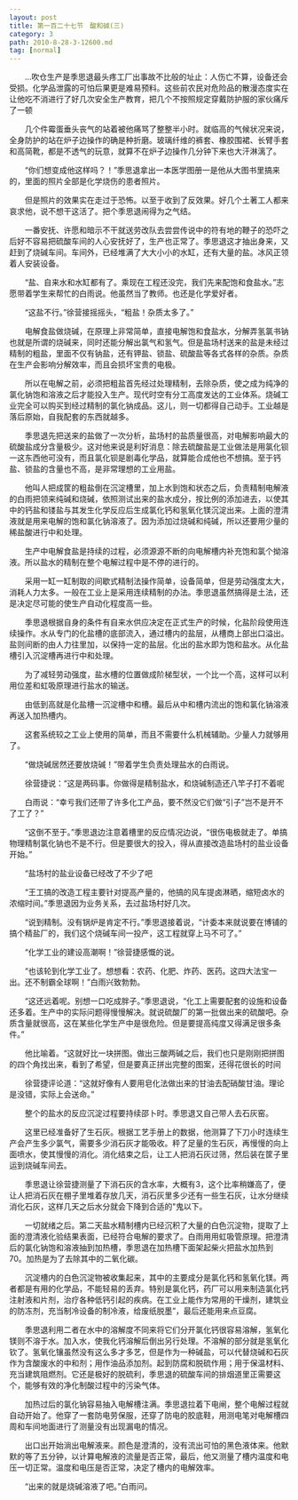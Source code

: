 ```yaml
---
layout: post
title: 第一百二十七节　酸和碱(三)
category: 3
path: 2010-8-28-3-12600.md
tag: [normal]
---
```


　　…吹仓生产是季思退最头疼工厂出事故不比般的址止：人伤亡不算，设备还会受损。化学品泄露的可怕后果更是难易预料。这些前农民对危险品的散漫态度实在让他吃不消进行了好几次安全生产教育，把几个不按照规定穿戴防护服的家伙痛斥了一顿

　　几个件霉蛋垂头丧气的站着被他痛骂了整整半小时。就临高的气候状况来说，全身防护的站在炉子边操作的确是种折磨。玻璃纤维的裤套、橡胶围裙、长臂手套和高简靴，都是不透气的玩意，就算不在炉子边操作几分钟下来也大汗淋漓了。

　　“你们想变成他这样吗？！”季思退拿出一本医学图册一是他从大图书里搞来的，里面的照片全部是化学烧伤的患者照片。

　　但是照片的效果实在走过于恐怖。以至于收到了反效果。好几个土著工人都来哀求他，说不想干这活了。把个季思退闹得为之气结。

　　一番安抚、许愿和暗示不干就送劳改队去尝尝传说中的符有地的鞭子的恐吓之后好不容易把硫酸车间的人心安抚好了，生产也正常了。季思退这才抽出身来，又赶到了烧碱车间。车间外，已经堆满了大大小小的水缸，还有大量的盐。冰风正领着人安装设备。

　　“盐、自来水和水缸都有了。乘现在工程还没完，我们先来配饱和食盐水。”志愿带着学生来帮忙的白雨说。他虽然当了教师。也还是化学爱好者。

　　“这盐不行。”徐营接摇摇头，“粗盐！杂质太多了。”

　　电解食盐做烧碱，在原理上非常简单，直接电解饱和食盐水，分解弄氢氯书钠也就是所谓的烧碱来，同时还能分解出氯气和氢气。但是盐场村送来的盐是未经过精制的粗盐，里面不仅有钠盐，还有钾盐、锁盐、硫酸盐等各式各样的杂质。杂质在生产会影响分解效率，而且会损坏宝贵的电极。

　　所以在电解之前，必须把粗盐首先经过处理精制，去除杂质，使之成为纯净的氯化钠饱和溶液之后才能投入生产。现代时空有分工高度发达的工业体系。烧碱工业完全可以购买到经过精制的氯化钠成品。这儿，则一切都得自己动手。工业越是落后原始，自我配套的东西就越多。

　　季思退先把送来的盐做了一次分析，盐场村的盐质量很高，对电解影响最大的硫酸盐成分含量极少。这对他来说是利好消息：除去硫酸盐是工业做法是用氯化钡一这东西他可没有，而且氯化钡是剧毒化学品，就算能合成他也不想搞。至于钙盐、锁盐的含量也不高，是非常理想的工业用盐。

　　他叫人把成筐的粗盐倒在沉淀槽里，加上水到饱和状态之后，负责精制电解液的白雨把领来纯碱和烧碱，依照测试出来的盐水成分，按比例的添加进去，以使其中的钙盐和镂盐与其发生化学反应后生成氯化钙和氢氧化镁沉淀出来。上面的澄清液就是用来电解的饱和氯化钠溶液了。因为添加过烧碱和纯碱，所以还要用少量的稀盐酸进行中和处理。

　　生产中电解食盐是持续的过程，必须源源不断的向电解槽内补充饱和氯个拗溶液。所以盐水的精制在整个电解过程中是不停的进行的。

　　采用一缸一缸制取的间歇式精制法操作简单，设备简单，但是劳动强度太大，消耗人力太多。一般在工业上是采用连续精制的办法。季思退虽然搞得是土法，还是决定尽可能的使生产自动化程度高一些。

　　季思退根据自身的条件有自来水供应决定在正式生产的时候，化盐阶段使用连续操作。水从专门的化盐槽的底部流入，通过槽内的盐层，从槽商上部出口溢出。盐则间断的由人力往里加，以保持一定的盐层。化出的盐水即为饱和盐水。从化盐槽引入沉淀槽再进行中和处理。

　　为了减轻劳动强度，盐水槽的位置做成阶梯型状，一个比一个高，这样可以利用位差和虹吸原理进行盐水的输送。

　　由低到高就是化盐槽一沉淀槽中和槽。最后从中和槽内流出的饱和氯化钠溶液再送入加热槽内。

　　这套系统较之工业上使用的简单，而且不需要什么机械辅助。少量人力就够用了。

　　“做烧碱居然还要放烧碱！”带着学生负责处理盐水的白雨说。

　　徐营捷说：“这是两码事。你做得是精制盐水，和烧碱制造还八竿子打不着呢

　　白雨说：“幸亏我们还带了许多化工产品，要不然没它们做“引子”岂不是开不了工了？”

　　“这倒不至于。”季思退边注意着槽里的反应情况边说，“很伤电极就走了。单搞物理精制氯化钠也不是不行。但是要很大的投入，得从直接改造盐场村的盐业设备开始。”

　　“盐场村的盐业设备已经改了不少了吧

　　“王工搞的改造工程主要针对提高产量的，他搞的风车提卤淋晒，缩短卤水的浓缩时间。”季思退因为业务关系，去过盐场村好几次。

　　“说到精制。没有锅炉是肯定不行。”季思退接着说，“计委本来就说要在博铺的搞个精盐厂的，我们这个烧碱车间一投产，这工程就穿上马不可了。”

　　“化学工业的建设高潮啊！”徐营捷感慨的说。

　　“也该轮到化学工业了。想想看：农药、化肥、炸药、医药。这四大法宝一出。还不制霸全球啊！”白雨兴致勃勃。

　　“这还远着呢。别想一口吃成胖子。”季思退说，“化工上需要配套的设施和设备还多着。生产中的实际问题得慢慢解决。就说硫酸厂的第一批做出来的硫酸吧。杂质含量就很高，这在某些化学生产中是很危险。但是要提高纯度又得满足很多条件。”

　　他比喻着。“这就好比一块拼图。做出三酸两碱之后，我们也只是刚刚把拼图的四个角找出来，看到了希望，但是要真正拼出完整的图案，还得花很长的时间

　　徐营捷评论道：“这就好像有人要用皂化法做出来的甘油去配硝酸甘油。理论是没错，实际上会送命。”

　　整个的盐水的反应沉淀过程要持续邵卜时。季思退又自己带人去石灰窑。

　　这里已经准备好了生石灰。根据工艺手册上的数据，他测算了下刀小时连续生产会产生多少氯气，需要多少消石灰才能吸收。秤了足量的生石灰，再慢慢的向上面喷水，使其慢慢的消化。消化结束之后，让工人把消石灰过筛，然后装在筐子里运到烧碱车间去。

　　季思退让徐营捷测量了下消石灰的含水率，大概有3，这个比率稍嫌高了，便让人把消石灰在棚子里堆着存放几天，消石灰里多少还有一些生石灰，让水分继续消化石灰，这样几天之后水分就会下降到合适的"鬼以下。

　　一切就绪之后。第二天盐水精制槽内已经沉积了大量的白色沉淀物，提取了上面的澄清液化验结果表面，已经符合电解的要求了。白雨用用虹吸管原理。把澄清后的氯化钠饱和溶液抽到加热槽，季思退在加热槽下面架起柴火把盐水加热到70。加热是为了去除其中的二氧化碳。

　　沉淀槽内的白色沉淀物被收集起来，其中的主要成分是氯化钙和氢氧化镁。两者都是有用的化学品，不能轻易的丢弃。特别是氯化钙，药厂可以用来制造氯化钙注射液和片剂，治疗各种低钙引起的疾病。在工业上能作为常用的干燥剂，建筑业的防冻剂，充当制冷设备的制冷液，给废纸脱墨”，最后还能用来点豆腐。

　　季思退利用二者在水中的溶解度不同来将它们分开氯化钙很容易溶解，氢氧化镁则不溶于水。加入水，使我化钙溶解后倒出另行处理。不溶解的部分就是氢氧化钦了。氢氧化镶虽然没有这么多才多艺，但是作为一种碱盐，可以代替烧碱和石灰作为含酸废水的中和剂；用作油品添加剂。起到防腐和脱硫作用；用于保温材料、充当建筑阻燃剂。它还是极好的脱硫利，季思退的硫酸车间的排烟道里正需要这个，能够有效的净化制酸过程中的污染气体。

　　加热过后的氯化钠容易抽入电解槽注满。季思退拉着下电闸，整个电解过程就自动开始了。他穿了一套防电劳保服，还穿了防电的胶底鞋，用测电笔对电解槽四周和车间地面进行了测量没有出现漏电的情况。

　　出口出开始淌出电解液来。颜色是澄清的，没有流出可怕的黑色液体来。他默默的等了五分钟，以计算电解液的流量是否正常，最后，他又测量了槽内温度和电压一切正常。温度和电压是否正常，决定了槽内的电解效率。

　　“出来的就是烧碱溶液了吧。”白雨问。